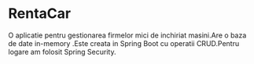 # RentaCar
O aplicatie pentru gestionarea firmelor mici de inchiriat masini.Are o baza de date in-memory .Este creata in Spring Boot cu operatii CRUD.Pentru logare am folosit Spring Security.
